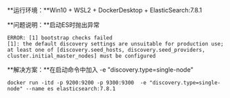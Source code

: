 **运行环境：**Win10 + WSL2 + DockerDesktop + ElasticSearch:7.8.1

**问题说明：**启动ES时抛出异常

```
ERROR: [1] bootstrap checks failed
[1]: the default discovery settings are unsuitable for production use; at least one of [discovery.seed_hosts, discovery.seed_providers, cluster.initial_master_nodes] must be configured
```

**解决方案：**在启动命令中加入 -e "discovery.type=single-node"

```
docker run -itd -p 9200:9200 -p 9300:9300  -e "discovery.type=single-node" --name es elasticsearch:7.8.1
```

